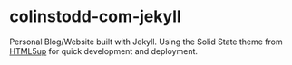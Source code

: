 # colinstodd-com-jekyll

Personal Blog/Website built with Jekyll. Using the Solid State theme from [HTML5up](https://html5up.net/) for quick development and deployment.




